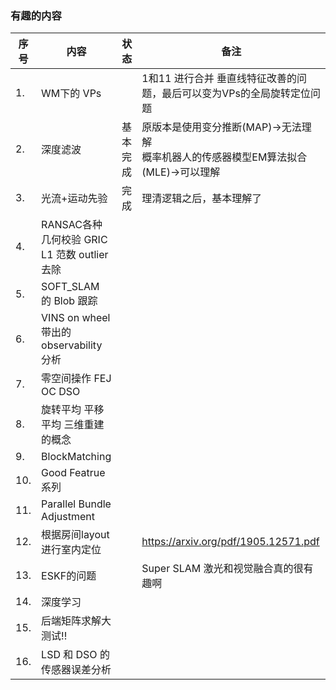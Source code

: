 <!--
 * @Author: Liu Weilong
 * @Date: 2021-01-29 16:41:49
 * @LastEditors: Liu Weilong 
 * @LastEditTime: 2021-03-30 15:49:37
 * @FilePath: /3rd-test-learning/record/learning_task/week_plan_collection_2021/interesting_target.md
 * @Description: 
-->
### 有趣的内容
序号|内容|状态|备注
---|---|---|---
1. |WM下的 VPs|| 1和11 进行合并 垂直线特征改善的问题，最后可以变为VPs的全局旋转定位问题
2. |深度滤波|基本完成|原版本是使用变分推断(MAP)->无法理解<br>概率机器人的传感器模型EM算法拟合(MLE)->可以理解            
3. |光流+运动先验|完成|理清逻辑之后，基本理解了
4. |RANSAC各种几何校验 GRIC <br>L1 范数 outlier 去除||
5. |SOFT_SLAM 的 Blob 跟踪||
6. |VINS on wheel 带出的 observability 分析||
7. |零空间操作 FEJ OC DSO||
8. |旋转平均 平移平均 三维重建的概念||
9. |BlockMatching||
10. |Good Featrue系列||
11. |Parallel Bundle Adjustment ||
12. |根据房间layout 进行室内定位||https://arxiv.org/pdf/1905.12571.pdf
13. |ESKF的问题||Super SLAM 激光和视觉融合真的很有趣啊
14. |深度学习||
15. |后端矩阵求解大测试!!||
16. |LSD 和 DSO 的传感器误差分析    ||